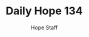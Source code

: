 ---
image: /assets/img/daily-hope-default-artwork.png
title: Daily Hope 134
number: 134
categories:
  - Daily Hope
author: Hope Staff
notes: Daily Hope 134
embed: >-
  <iframe src="https://open.spotify.com/embed/episode/4utf9dYiB1Cfpa4dU03nxs?utm_source=generator" width="400px" height="102px" frameborder=“0" scrolling=“no”></iframe>
---